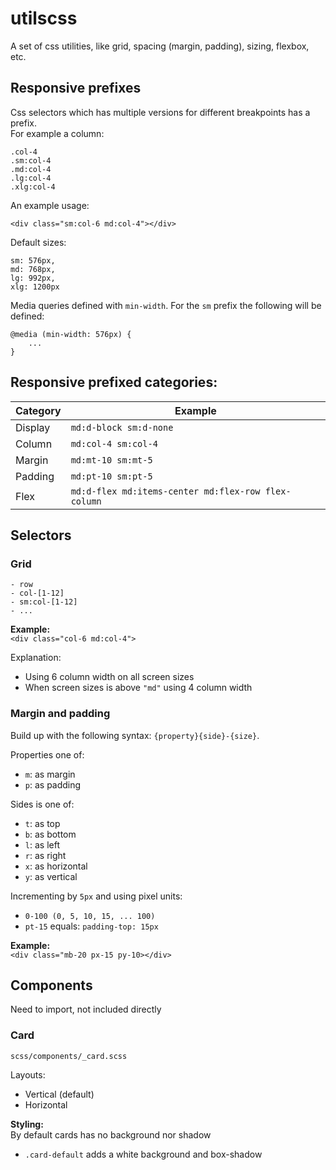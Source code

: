 # utilscss
A set of css utilities, like grid, spacing (margin, padding), sizing, flexbox, etc.

## Responsive prefixes
Css selectors which has multiple versions for different breakpoints has a prefix.   
For example a column:

```
.col-4
.sm:col-4
.md:col-4
.lg:col-4
.xlg:col-4
```
An example usage:

```
<div class="sm:col-6 md:col-4"></div>
```

Default sizes:

```
sm: 576px,
md: 768px,
lg: 992px,
xlg: 1200px
```

Media queries defined with `min-width`. For the `sm` prefix the following will be defined:
```
@media (min-width: 576px) {
    ...
}
```

## Responsive prefixed categories:

|Category | Example |
|-----|-------|
|Display|`md:d-block sm:d-none`|
|Column|`md:col-4 sm:col-4`|
|Margin|`md:mt-10 sm:mt-5`|
|Padding|`md:pt-10 sm:pt-5`|
|Flex|`md:d-flex md:items-center md:flex-row flex-column`|


## Selectors

### Grid
```
- row
- col-[1-12]
- sm:col-[1-12]
- ...
```

**Example:**  
`<div class="col-6 md:col-4">`

Explanation: 
 - Using 6 column width on all screen sizes
 - When screen sizes is above `"md"` using 4 column width

### Margin and padding
Build up with the following syntax: `{property}{side}-{size}`.

Properties one of:
- `m`: as margin
- `p`: as padding

Sides is one of:
- `t`: as top
- `b`: as bottom
- `l`: as left
- `r`: as right
- `x`: as horizontal
- `y`: as vertical

Incrementing by `5px` and using pixel units:
- `0-100 (0, 5, 10, 15, ... 100)`
- `pt-15` equals: `padding-top: 15px`

**Example:**  
`<div class="mb-20 px-15 py-10></div>`

## Components
Need to import, not included directly

### Card
`scss/components/_card.scss`

Layouts:
 - Vertical (default)
 - Horizontal

**Styling:**   
By default cards has no background nor shadow
- `.card-default` adds a white background and box-shadow